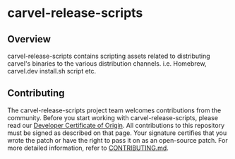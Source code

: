 # carvel-release-scripts

## Overview

carvel-release-scripts contains scripting assets related to distributing carvel's binaries to the various distribution channels. i.e. Homebrew, carvel.dev install.sh script etc.

## Contributing

The carvel-release-scripts project team welcomes contributions from the community. Before you start working with carvel-release-scripts, please
read our [Developer Certificate of Origin](https://cla.vmware.com/dco). All contributions to this repository must be
signed as described on that page. Your signature certifies that you wrote the patch or have the right to pass it on
as an open-source patch. For more detailed information, refer to [CONTRIBUTING.md](CONTRIBUTING.md).